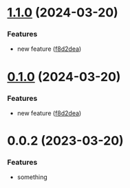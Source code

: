 # [1.1.0](https://github.com/mikesmithgh/test/compare/v1.0.0...v1.1.0) (2024-03-20)


### Features

* new feature ([f8d2dea](https://github.com/mikesmithgh/test/commit/f8d2dea8f965fc9283f4b8e916387dd3a67c865d))

# [0.1.0](https://github.com/mikesmithgh/test/compare/v0.0.2...v0.1.0) (2024-03-20)


### Features

* new feature ([f8d2dea](https://github.com/mikesmithgh/test/commit/f8d2dea8f965fc9283f4b8e916387dd3a67c865d))

# 0.0.2 (2023-03-20)


### Features

* something
